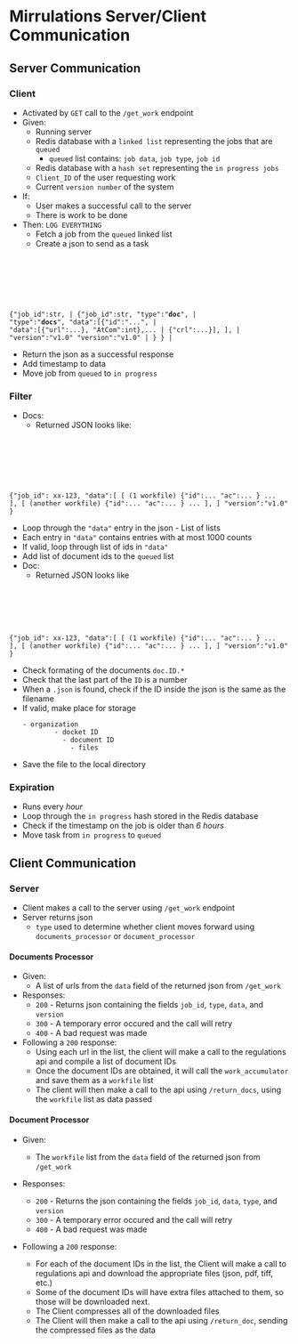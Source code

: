 # Mirrulations Server/Client Communication
## Server Communication

### Client

* Activated by `GET` call to the `/get_work` endpoint 
* Given:
  * Running server
  * Redis database with a `linked list` representing the jobs that are `queued`
      - `queued` list contains: `job data`, `job type`, `job id`
  * Redis database with a `hash set` representing the `in progress jobs`
  * `Client_ID` of the user requesting work
  * Current `version number` of the system
* If:
  * User makes a successful call to the server 
  * There is work to be done
* Then: `LOG EVERYTHING`
  * Fetch a job from the `queued` linked list
  * Create a json to send as a task
	<pre><code>
{"job\_id":str,             |    {"job\_id":str,
 "type":"__doc__",              |     "type":"__docs__",
 "data":[{"id":"...",       |     "data":[{"url":...},
          "AtCom":int},...         |             {"crl":...}],
        ],                         |     "version":"v1.0"
 "version":"v1.0"           |    }
}                          |
	</code></pre>
  * Return the json as a successful response
  * Add timestamp to data
  * Move job from `queued` to `in progress`

### Filter

* Docs:
  * Returned JSON looks like:
	<pre><code>
{"job\_id": xx-123,
 "data":[
         [ (1 workfile)
          {"id":...
           "ac":...
           }
          ...
         ],
         [ (another workfile)
          {"id":...
           "ac":...
           }
          ...
         ],
        ]
 "version":"v1.0"
}
</code></pre>
  * Loop through the `"data"` entry in the json - List of lists
  * Each entry in `"data"` contains entries with at most 1000 counts
  * If valid, loop through list of ids in `"data"`
  * Add list of document ids to the `queued` list
* Doc:
  *  Returned JSON looks like
	<pre><code>
{"job\_id": xx-123,
"data":[
         [ (1 workfile)
          {"id":...
           "ac":...
           }
          ...
         ],
         [ (another workfile)
          {"id":...
           "ac":...
           }
          ...
         ],
        ]
 "version":"v1.0"
}
	</code></pre>
  * Check formating of the documents `doc.ID.*`
  * Check that the last part of the `ID` is a number
  * When a `.json` is found, check if the ID inside the json is the same as the filename
  * If valid, make place for storage
	<pre><code>- organization
			- docket ID
			  - document ID
			    - files
	</code></pre>
  * Save the file to the local directory

  
### Expiration

* Runs every *hour*
* Loop through the `in progress` hash stored in the Redis database
* Check if the timestamp on the job is older than *6 hours*
* Move task from `in progress` to `queued`


## Client Communication

### Server

* Client makes a call to the server using `/get_work` endpoint
* Server returns json
    * `type` used to determine whether client moves forward using `documents_processor` or `document_processor`

#### Documents Processor
* Given: 
    * A list of urls from the `data` field of the returned json from `/get_work`
* Responses:
    * `200` - Returns json containing the fields `job_id`, `type`, `data`, and `version`   
    * `300` - A temporary error occured and the call will retry
    * `400` - A bad request was made 
* Following a `200` response:
	* Using each url in the list, the client will make a call to the regulations api and compile a list of document IDs
	*  Once the document IDs are obtained, it will call the `work_accumulator` and save them as a `workfile` list
	*  The client will then make a call to the api using `/return_docs`, using the `workfile` list as data passed

#### Document Processor
* Given: 
    * The `workfile` list from the `data` field of the returned json from `/get_work`
* Responses:
    * `200` - Returns the json containing the fields `job_id`, `data`, `type`, and `version`   
    * `300` - A temporary error occured and the call will retry
    * `400` - A bad request was made

* Following a `200` response:
	* For each of the document IDs in the list, the Client will make a call to regulations api and download the appropriate files (json, pdf, tiff, etc.)
	* Some of the document IDs will have extra files attached to them, so those will be downloaded next. 
	* The Client compresses all of the downloaded files
	* The Client will then make a call to the api using `/return_doc`, sending the compressed files as the data 








